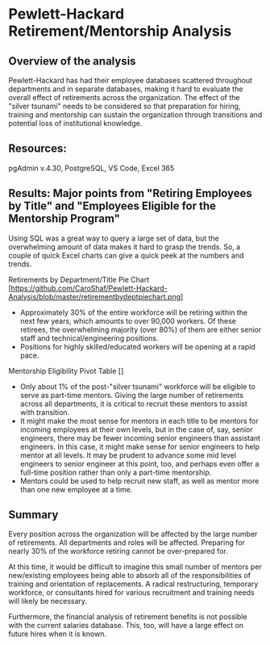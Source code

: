 # Pewlett-Hackard Retirement/Mentorship Analysis

## Overview of the analysis
Pewlett-Hackard has had their employee databases scattered throughout departments and in separate databases, making it hard to evaluate the overall effect of retirements across
the organization.  The effect of the "silver tsunami" needs to be considered so that preparation for hiring, training and mentorship can sustain the organization through
transitions and potential loss of institutional knowledge. 

## Resources: 
pgAdmin v.4.30, PostgreSQL, VS Code, Excel 365

## Results: Major points from "Retiring Employees by Title" and "Employees Eligible for the Mentorship Program"
Using SQL was a great way to query a large set of data, but the overwhelming amount of data makes it hard to grasp the trends.  So, a couple of quick Excel charts can give a quick peek at the numbers and trends.

Retirements by Department/Title Pie Chart [https://github.com/CaroShaf/Pewlett-Hackard-Analysis/blob/master/retirementbydeptpiechart.png]
* Approximately 30% of the entire workforce will be retiring within the next few years, which amounts to over 90,000 workers.  Of these retirees, the overwhelming majority (over
80%) of them are either senior staff and technical/engineering positions.
* Positions for highly skilled/educated workers will be opening at a rapid pace.

Mentorship Eligibility Pivot Table []
* Only about 1% of the post-"silver tsunami" workforce will be eligible to serve as part-time mentors.  Giving the large number of retirements across all departments, it is
critical to recruit these mentors to assist with transition.  
* It might make the most sense for mentors in each title to be mentors for incoming employees at their own levels, but in the case of, say, senior engineers, there may be fewer
incoming senior engineers than assistant engineers.  In this case, it might make sense for senior engineers to help mentor at all levels.  It may be prudent to advance some mid
level engineers to senior engineer at this point, too, and perhaps even offer a full-time position rather than only a part-time mentorship.
* Mentors could be used to help recruit new staff, as well as mentor more than one new employee at a time.


## Summary
Every position across the organization will be affected by the large number of retirements.  All departments and roles will be affected.  Preparing for nearly 30% of the
workforce retiring cannot be over-prepared for.

At this time, it would be difficult to imagine this small number of mentors per new/existing employees being able to absorb all of the responsibilities of training and
orientation of replacements.  A radical restructuring, temporary workforce, or consultants hired for various recruitment and training needs will likely be necessary.  

Furthermore, the financial analysis of retirement benefits is not possible with the current salaries database.  This, too, will have a large effect on future hires when it is
known.
